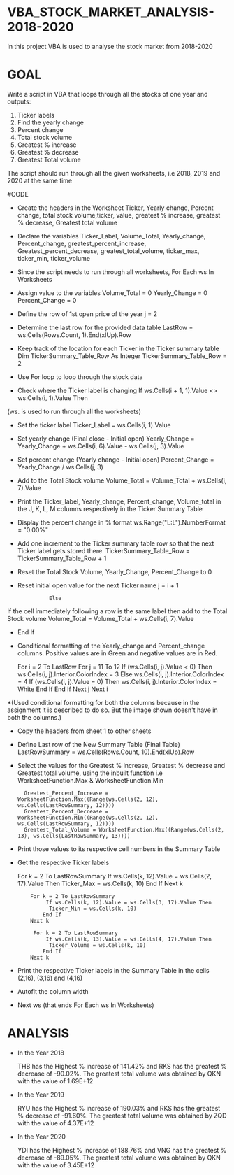 # VBA_STOCK_MARKET_ANALYSIS-2018-2020

In this project VBA is used to analyse the stock market from 2018-2020

# GOAL
Write a script in VBA that loops through all the stocks of one year and outputs: 
1. Ticker labels
2. Find the yearly change
3. Percent change
4. Total stock volume
5. Greatest % increase
6. Greatest % decrease
7. Greatest Total volume

The script should run through all the given worksheets, i.e 2018, 2019 and 2020 at the same time

#CODE
- Create the headers in the Worksheet
   Ticker, Yearly change, Percent change, total stock volume,ticker, value, greatest % increase, greatest % decrease, Greatest total volume
   
- Declare the variables
  Ticker_Label, Volume_Total, Yearly_change, Percent_change, greatest_percent_increase, Greatest_percent_decrease, greatest_total_volume, ticker_max, ticker_min, ticker_volume
  
- Since the script needs to run through all worksheets, 
    For Each ws In Worksheets
    
- Assign value to the variables
          Volume_Total = 0
          Yearly_Change = 0
          Percent_Change = 0

- Define the row of 1st open price of the year
           j = 2
           
- Determine the last row for the provided data table
        LastRow = ws.Cells(Rows.Count, 1).End(xlUp).Row
        
- Keep track of the location for each Ticker in the Ticker summary table
           Dim TickerSummary_Table_Row As Integer
           TickerSummary_Table_Row = 2

- Use For loop to loop through the stock data

- Check where the Ticker label is changing
    If ws.Cells(i + 1, 1).Value <> ws.Cells(i, 1).Value Then

(ws. is used to run through all the worksheets)   
 
- Set the ticker label
        Ticker_Label = ws.Cells(i, 1).Value
      
- Set yearly change (Final close - Initial open)
     Yearly_Change = Yearly_Change + ws.Cells(i, 6).Value - ws.Cells(j, 3).Value
      
- Set percent change (Yearly change - Initial open)
    Percent_Change = Yearly_Change / ws.Cells(j, 3)
 
- Add to the Total Stock volume
    Volume_Total = Volume_Total + ws.Cells(i, 7).Value

- Print the Ticker_label, Yearly_change, Percent_change, Volume_total in the J, K, L, M columns respectively in the Ticker Summary Table
                
- Display the percent change in % format
    ws.Range("L:L").NumberFormat = "0.00%"
       
- Add one increment to the Ticker summary table row so that the next Ticker label gets stored there.
    TickerSummary_Table_Row = TickerSummary_Table_Row + 1
      
- Reset the Total Stock Volume, Yearly_Change, Percent_Change to 0
      
- Reset initial open value for the next Ticker name
                   j = i + 1
 
                Else

If the cell immediately following a row is the same label then add to the Total Stock volume
        Volume_Total = Volume_Total + ws.Cells(i, 7).Value

- End If
    
- Conditional formatting of the Yearly_change and Percent_change columns. Positive values are in Green and negative values are in Red. 

    For i = 2 To LastRow
               For j = 11 To 12
                 If (ws.Cells(i, j).Value < 0) Then
                     ws.Cells(i, j).Interior.ColorIndex = 3
                     Else
                     ws.Cells(i, j).Interior.ColorIndex = 4
                    If (ws.Cells(i, j).Value = 0) Then
                      ws.Cells(i, j).Interior.ColorIndex = White
                    End If
                End If
              Next j
         Next i
         
*(Used conditional formatting for both the columns because in the assignment it is described to do so. But the image shown doesn't have in both the columns.)

- Copy the headers from sheet 1 to other sheets

- Define Last row of the New Summary Table (Final Table)
    LastRowSummary = ws.Cells(Rows.Count, 10).End(xlUp).Row
    
- Select the values for the Greatest % increase, Greatest % decrease and Greatest total volume, using the inbuilt function i.e WorksheetFunction.Max & WorksheetFunction.Min

        Greatest_Percent_Increase = WorksheetFunction.Max((Range(ws.Cells(2, 12), ws.Cells(LastRowSummary, 12))))
        Greatest_Percent_Decrease = WorksheetFunction.Min((Range(ws.Cells(2, 12), ws.Cells(LastRowSummary, 12))))
        Greatest_Total_Volume = WorksheetFunction.Max((Range(ws.Cells(2, 13), ws.Cells(LastRowSummary, 13))))

- Print those values to its respective cell numbers in the Summary Table

- Get the respective Ticker labels 

    For k = 2 To LastRowSummary
                If ws.Cells(k, 12).Value = ws.Cells(2, 17).Value Then
                Ticker_Max = ws.Cells(k, 10)
                End If
          Next k
          
          For k = 2 To LastRowSummary
               If ws.Cells(k, 12).Value = ws.Cells(3, 17).Value Then
                Ticker_Min = ws.Cells(k, 10)
              End If
          Next k
              
           For k = 2 To LastRowSummary
               If ws.Cells(k, 13).Value = ws.Cells(4, 17).Value Then
                Ticker_Volume = ws.Cells(k, 10)
              End If
          Next k
           
- Print the respective Ticker labels in the Summary Table in the cells (2,16), (3,16) and (4,16)

- Autofit the column width 

- Next ws (that ends For Each ws In Worksheets)

# ANALYSIS
- In the Year 2018

  THB has the Highest % increase of 141.42% and RKS has the greatest % decrease of -90.02%. The greatest total volume was obtained by QKN with the value of 1.69E+12
  
- In the Year 2019

    RYU has the Highest % increase of 190.03% and RKS has the greatest % decrease of -91.60%. The greatest total volume was obtained by ZQD with the value of 4.37E+12
    
- In the Year 2020

    YDI has the Highest % increase of 188.76% and VNG has the greatest % decrease of -89.05%. The greatest total volume was obtained by QKN with the value of 3.45E+12
